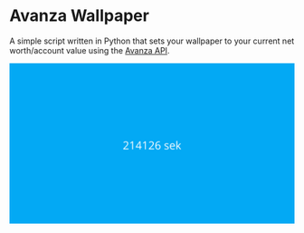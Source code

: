 # Avanza Wallpaper
A simple script written in Python that sets your wallpaper to your current net worth/account value using the [Avanza API](https://github.com/Qluxzz/avanza).

![Sample wallpaper](./balance.png)
